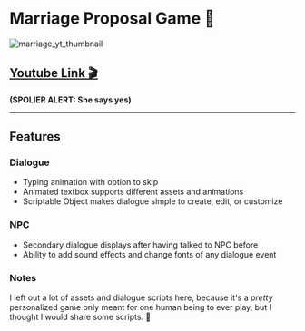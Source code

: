 # Marriage Proposal Game 💍

![marriage_yt_thumbnail](https://img.youtube.com/vi/5o9UsC_wgNg/0.jpg)

## [Youtube Link 🎬](https://www.youtube.com/watch?v=5o9UsC_wgNg)
**(SPOLIER ALERT: She says yes)**

---
## Features

### Dialogue

- Typing animation with option to skip
- Animated textbox supports different assets and animations
- Scriptable Object makes dialogue simple to create, edit, or customize

### NPC

- Secondary dialogue displays after having talked to NPC before
- Ability to add sound effects and change fonts of any dialogue event

### Notes

I left out a lot of assets and dialogue scripts here, because it's a _pretty_ personalized game only meant for one human being to ever play, but I thought I would share some scripts. 🙂